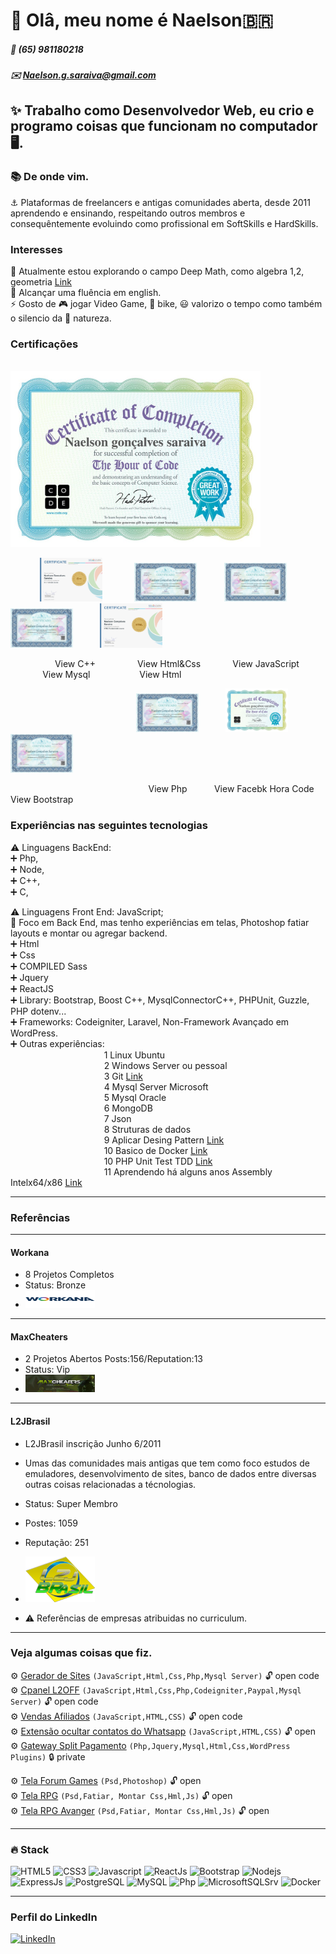 # 👋 Olâ, meu nome é Naelson🇧🇷 
##### 📲 (65) 981180218
##### ✉️ Naelson.g.saraiva@gmail.com

✨ Trabalho como Desenvolvedor Web, eu crio e programo coisas que funcionam no computador 🖥️.
---
### 📚 De onde vim.<br>
⚓ Plataformas de freelancers e antigas comunidades aberta, desde 2011 aprendendo e ensinando, respeitando outros membros e consequêntemente evoluindo como profissional em SoftSkills e HardSkills.<br>

### Interesses
📗 Atualmente estou explorando o campo Deep Math, como algebra 1,2, geometria [Link](https://github.com/devnaelson/math)<br>
📘 Alcançar uma fluência em english.<br>
⚡ Gosto de 🎮 jogar Video Game, 🚴 bike, 😃 valorizo o tempo como também o silencio da 🌱 natureza.<br>

### Certificações 

&nbsp;&nbsp;&nbsp;&nbsp;&nbsp;&nbsp;&nbsp;&nbsp;&nbsp;&nbsp;&nbsp;&nbsp;&nbsp;&nbsp;&nbsp;&nbsp;&nbsp;&nbsp;&nbsp;&nbsp;&nbsp;&nbsp;&nbsp;&nbsp;&nbsp;&nbsp;&nbsp;&nbsp;&nbsp;&nbsp;&nbsp;&nbsp;&nbsp;&nbsp;&nbsp;&nbsp;&nbsp;&nbsp;&nbsp;&nbsp;&nbsp;&nbsp;&nbsp;&nbsp;&nbsp;&nbsp;&nbsp;<img src="./image/certificate-logica.jpg" alt="drawing" width="400"/><br>

&nbsp;&nbsp;&nbsp;&nbsp;&nbsp;&nbsp;&nbsp;&nbsp;&nbsp;&nbsp;&nbsp;
<img src="./image/certificate-c++.jpg" alt="drawing" width="100"/>
&nbsp;&nbsp;&nbsp;&nbsp;&nbsp;&nbsp;&nbsp;&nbsp;&nbsp;&nbsp;&nbsp;
<img src="./image/certificado_3748.jpg" alt="drawing" width="100"/>
&nbsp;&nbsp;&nbsp;&nbsp;&nbsp;&nbsp;&nbsp;&nbsp;&nbsp;
<img src="./image/certificado_3825.jpg" alt="drawing" width="100"/>
&nbsp;&nbsp;&nbsp;&nbsp;&nbsp;&nbsp;&nbsp;&nbsp;&nbsp;
<img src="./image/certificado_6066.jpg" alt="drawing" width="100"/>
&nbsp;&nbsp;&nbsp;&nbsp;&nbsp;&nbsp;&nbsp;&nbsp;&nbsp;
<img src="./image/certificate-html.jpg" alt="drawing" width="100"/>

&nbsp;&nbsp;&nbsp;&nbsp;&nbsp;&nbsp;&nbsp;&nbsp;&nbsp;&nbsp;&nbsp;&nbsp;&nbsp;&nbsp;&nbsp;&nbsp;&nbsp; View C++ 
&nbsp;&nbsp;&nbsp;&nbsp;&nbsp;&nbsp;&nbsp;&nbsp;&nbsp;&nbsp;&nbsp;&nbsp;&nbsp;&nbsp;&nbsp; View Html&Css
&nbsp;&nbsp;&nbsp;&nbsp;&nbsp;&nbsp;&nbsp;&nbsp;&nbsp;&nbsp;&nbsp; View JavaScript
&nbsp;&nbsp;&nbsp;&nbsp;&nbsp;&nbsp;&nbsp;&nbsp;&nbsp;&nbsp;&nbsp;&nbsp; View Mysql
&nbsp;&nbsp;&nbsp;&nbsp;&nbsp;&nbsp;&nbsp;&nbsp;&nbsp;&nbsp;&nbsp;&nbsp;&nbsp;&nbsp;&nbsp;&nbsp;&nbsp;&nbsp; View Html

&nbsp;&nbsp;&nbsp;&nbsp;&nbsp;&nbsp;&nbsp;&nbsp;&nbsp;&nbsp;&nbsp;&nbsp;&nbsp;&nbsp;&nbsp;&nbsp;&nbsp;&nbsp;&nbsp;&nbsp;&nbsp;&nbsp;&nbsp;&nbsp;&nbsp;&nbsp;&nbsp;&nbsp;&nbsp;&nbsp;&nbsp;&nbsp;&nbsp;&nbsp;&nbsp;&nbsp;&nbsp;&nbsp;&nbsp;&nbsp;&nbsp;&nbsp;&nbsp;&nbsp;&nbsp;&nbsp;&nbsp;&nbsp;&nbsp;&nbsp;&nbsp;<img src="./image/certificado_3747.jpg" alt="drawing" width="100"/>
&nbsp;&nbsp;&nbsp;&nbsp;&nbsp;&nbsp;&nbsp;&nbsp;&nbsp;
<img src="./image/certificate-logica.jpg" alt="drawing" width="100"/>
&nbsp;&nbsp;&nbsp;&nbsp;&nbsp;&nbsp;&nbsp;&nbsp;&nbsp;
<img src="./image/certificado_6067.jpg" alt="drawing" width="100"/>

&nbsp;&nbsp;&nbsp;&nbsp;&nbsp;&nbsp;&nbsp;&nbsp;&nbsp;&nbsp;&nbsp;&nbsp;&nbsp;&nbsp;&nbsp;&nbsp;&nbsp;&nbsp;&nbsp;&nbsp;&nbsp;&nbsp;&nbsp;&nbsp;&nbsp;&nbsp;&nbsp;&nbsp;&nbsp;&nbsp;&nbsp;&nbsp;&nbsp;&nbsp;&nbsp;&nbsp;&nbsp;&nbsp;&nbsp;&nbsp;&nbsp;&nbsp;&nbsp;&nbsp;&nbsp;&nbsp;&nbsp;&nbsp;&nbsp;&nbsp;&nbsp;&nbsp;&nbsp;&nbsp;&nbsp; View Php
&nbsp;&nbsp;&nbsp;&nbsp;&nbsp;&nbsp;&nbsp;&nbsp;&nbsp; View Facebk Hora Code
&nbsp;&nbsp; View Bootstrap

### Experiências nas seguintes tecnologias<br>

  ⚠️ Linguagens BackEnd:<br>
 ➕ Php,<br>
 ➕ Node,<br>
 ➕ C++,<br>
 ➕ C,<br>

 ⚠️ Linguagens Front End: JavaScript;<br>
 💬 Foco em Back End, mas tenho experiências em telas, Photoshop fatiar layouts e montar ou agregar backend.<br>
 ➕ Html<br>
 ➕ Css<br>
 ➕ COMPILED Sass<br>
 ➕ Jquery<br>
 ➕ ReactJS<br>
 ➕ Library: Bootstrap, Boost C++, MysqlConnectorC++, PHPUnit, Guzzle, PHP dotenv...<br>
 ➕ Frameworks: Codeigniter, Laravel, Non-Framework Avançado em WordPress. <br>
 ➕ Outras experiências:<br> 
&nbsp;&nbsp;&nbsp;&nbsp;&nbsp;&nbsp;&nbsp;&nbsp;&nbsp;&nbsp;&nbsp;&nbsp;&nbsp;&nbsp;&nbsp;&nbsp;&nbsp;&nbsp;&nbsp;&nbsp;&nbsp;&nbsp;&nbsp;&nbsp;&nbsp;&nbsp;&nbsp;&nbsp;&nbsp;&nbsp;&nbsp;&nbsp;&nbsp;&nbsp;&nbsp;&nbsp;&nbsp;&nbsp;1 Linux Ubuntu<br>
&nbsp;&nbsp;&nbsp;&nbsp;&nbsp;&nbsp;&nbsp;&nbsp;&nbsp;&nbsp;&nbsp;&nbsp;&nbsp;&nbsp;&nbsp;&nbsp;&nbsp;&nbsp;&nbsp;&nbsp;&nbsp;&nbsp;&nbsp;&nbsp;&nbsp;&nbsp;&nbsp;&nbsp;&nbsp;&nbsp;&nbsp;&nbsp;&nbsp;&nbsp;&nbsp;&nbsp;&nbsp;&nbsp;2 Windows Server ou pessoal<br>
&nbsp;&nbsp;&nbsp;&nbsp;&nbsp;&nbsp;&nbsp;&nbsp;&nbsp;&nbsp;&nbsp;&nbsp;&nbsp;&nbsp;&nbsp;&nbsp;&nbsp;&nbsp;&nbsp;&nbsp;&nbsp;&nbsp;&nbsp;&nbsp;&nbsp;&nbsp;&nbsp;&nbsp;&nbsp;&nbsp;&nbsp;&nbsp;&nbsp;&nbsp;&nbsp;&nbsp;&nbsp;&nbsp;3 Git [Link](https://github.com/devnaelson/git)<br>
&nbsp;&nbsp;&nbsp;&nbsp;&nbsp;&nbsp;&nbsp;&nbsp;&nbsp;&nbsp;&nbsp;&nbsp;&nbsp;&nbsp;&nbsp;&nbsp;&nbsp;&nbsp;&nbsp;&nbsp;&nbsp;&nbsp;&nbsp;&nbsp;&nbsp;&nbsp;&nbsp;&nbsp;&nbsp;&nbsp;&nbsp;&nbsp;&nbsp;&nbsp;&nbsp;&nbsp;&nbsp;&nbsp;4 Mysql Server Microsoft<br>
&nbsp;&nbsp;&nbsp;&nbsp;&nbsp;&nbsp;&nbsp;&nbsp;&nbsp;&nbsp;&nbsp;&nbsp;&nbsp;&nbsp;&nbsp;&nbsp;&nbsp;&nbsp;&nbsp;&nbsp;&nbsp;&nbsp;&nbsp;&nbsp;&nbsp;&nbsp;&nbsp;&nbsp;&nbsp;&nbsp;&nbsp;&nbsp;&nbsp;&nbsp;&nbsp;&nbsp;&nbsp;&nbsp;5 Mysql Oracle<br>
&nbsp;&nbsp;&nbsp;&nbsp;&nbsp;&nbsp;&nbsp;&nbsp;&nbsp;&nbsp;&nbsp;&nbsp;&nbsp;&nbsp;&nbsp;&nbsp;&nbsp;&nbsp;&nbsp;&nbsp;&nbsp;&nbsp;&nbsp;&nbsp;&nbsp;&nbsp;&nbsp;&nbsp;&nbsp;&nbsp;&nbsp;&nbsp;&nbsp;&nbsp;&nbsp;&nbsp;&nbsp;&nbsp;6 MongoDB<br>
&nbsp;&nbsp;&nbsp;&nbsp;&nbsp;&nbsp;&nbsp;&nbsp;&nbsp;&nbsp;&nbsp;&nbsp;&nbsp;&nbsp;&nbsp;&nbsp;&nbsp;&nbsp;&nbsp;&nbsp;&nbsp;&nbsp;&nbsp;&nbsp;&nbsp;&nbsp;&nbsp;&nbsp;&nbsp;&nbsp;&nbsp;&nbsp;&nbsp;&nbsp;&nbsp;&nbsp;&nbsp;&nbsp;7 Json<br>
&nbsp;&nbsp;&nbsp;&nbsp;&nbsp;&nbsp;&nbsp;&nbsp;&nbsp;&nbsp;&nbsp;&nbsp;&nbsp;&nbsp;&nbsp;&nbsp;&nbsp;&nbsp;&nbsp;&nbsp;&nbsp;&nbsp;&nbsp;&nbsp;&nbsp;&nbsp;&nbsp;&nbsp;&nbsp;&nbsp;&nbsp;&nbsp;&nbsp;&nbsp;&nbsp;&nbsp;&nbsp;&nbsp;8 Struturas de dados<br>
&nbsp;&nbsp;&nbsp;&nbsp;&nbsp;&nbsp;&nbsp;&nbsp;&nbsp;&nbsp;&nbsp;&nbsp;&nbsp;&nbsp;&nbsp;&nbsp;&nbsp;&nbsp;&nbsp;&nbsp;&nbsp;&nbsp;&nbsp;&nbsp;&nbsp;&nbsp;&nbsp;&nbsp;&nbsp;&nbsp;&nbsp;&nbsp;&nbsp;&nbsp;&nbsp;&nbsp;&nbsp;&nbsp;9 Aplicar Desing Pattern [Link](https://github.com/devnaelson/design-pattarens-php)<br>
&nbsp;&nbsp;&nbsp;&nbsp;&nbsp;&nbsp;&nbsp;&nbsp;&nbsp;&nbsp;&nbsp;&nbsp;&nbsp;&nbsp;&nbsp;&nbsp;&nbsp;&nbsp;&nbsp;&nbsp;&nbsp;&nbsp;&nbsp;&nbsp;&nbsp;&nbsp;&nbsp;&nbsp;&nbsp;&nbsp;&nbsp;&nbsp;&nbsp;&nbsp;&nbsp;&nbsp;&nbsp;&nbsp;10 Basico de Docker [Link](https://github.com/devnaelson/docker-devna)<br>
&nbsp;&nbsp;&nbsp;&nbsp;&nbsp;&nbsp;&nbsp;&nbsp;&nbsp;&nbsp;&nbsp;&nbsp;&nbsp;&nbsp;&nbsp;&nbsp;&nbsp;&nbsp;&nbsp;&nbsp;&nbsp;&nbsp;&nbsp;&nbsp;&nbsp;&nbsp;&nbsp;&nbsp;&nbsp;&nbsp;&nbsp;&nbsp;&nbsp;&nbsp;&nbsp;&nbsp;&nbsp;&nbsp;10 PHP Unit Test TDD [Link](https://github.com/devnaelson/phpunit)<br>
&nbsp;&nbsp;&nbsp;&nbsp;&nbsp;&nbsp;&nbsp;&nbsp;&nbsp;&nbsp;&nbsp;&nbsp;&nbsp;&nbsp;&nbsp;&nbsp;&nbsp;&nbsp;&nbsp;&nbsp;&nbsp;&nbsp;&nbsp;&nbsp;&nbsp;&nbsp;&nbsp;&nbsp;&nbsp;&nbsp;&nbsp;&nbsp;&nbsp;&nbsp;&nbsp;&nbsp;&nbsp;&nbsp;11 Aprendendo há alguns anos Assembly Intelx64/x86 [Link](https://github.com/devnaelson/assembly)<br>

-----
### Referências<br>
---
#### Workana
- 8 Projetos Completos
- Status: Bronze
- [![Veiew - Perfil](./image/workana.jpg)](https://www.workana.com/freelancer/3d5b284ed454af818e8aa91affd21945)
---
#### MaxCheaters
- 2 Projetos Abertos Posts:156/Reputation:13
- Status: Vip
- [![Veiew - Perfil](./image/maxcheaters.jpg)](https://maxcheaters.com/profile/176942-naelson/)
---
#### L2JBrasil

- L2JBrasil inscrição Junho 6/2011
- Umas das comunidades mais antigas que tem como foco estudos de emuladores, desenvolvimento de sites, banco de dados entre diversas outras coisas relacionadas a técnologias.
- Status: Super Membro 
- Postes: 1059
- Reputação: 251
- [![Veiew - Perfil](./image/jb.png)](https://www.l2jbrasil.com/profile/54325-naelson/)

- ⚠️ Referências de empresas atribuidas no curriculum.<br>

---

### Veja algumas coisas que fiz.

 ⚙️ [Gerador de Sites](https://github.com/devnaelson/devnaelson/blob/main/projects/l2off-dashboard/view.md)  ```(JavaScript,Html,Css,Php,Mysql Server)``` 🔓 open code<br>
 ⚙️ [Cpanel L2OFF](https://github.com/devnaelson/devnaelson/blob/main/projects/l2off-cpanel/view.md)  ```(JavaScript,Html,Css,Php,Codeigniter,Paypal,Mysql Server)``` 🔓 open code<br>
 ⚙️ [Vendas Afiliados](https://github.com/devnaelson/devnaelson/blob/main/projects/card-affiliate/view.md)  ```(JavaScript,HTML,CSS)``` 🔓 open code<br>
 ⚙️ [Extensão ocultar contatos do Whatsapp](https://github.com/devnaelson/devnaelson/blob/main/projects/hide-whatsapp/view.md) ```(JavaScript,HTML,CSS)``` 🔓 open <br>
 ⚙️ [Gateway Split Pagamento](#) ```(Php,Jquery,Mysql,Html,Css,WordPress Plugins)``` 🔒 private <br>

 ⚙️ [Tela Forum Games](https://github.com/devnaelson/devnaelson/blob/main/image/layout-forum.jpg) ```(Psd,Photoshop)``` 🔓 open <br>
 ⚙️ [Tela RPG](https://github.com/devnaelson/devnaelson/blob/main/image/layout02.png) ```(Psd,Fatiar, Montar Css,Hml,Js)``` 🔓 open <br>
 ⚙️ [Tela RPG Avanger](https://github.com/devnaelson/devnaelson/blob/main/image/avenger.jpg) ```(Psd,Fatiar, Montar Css,Hml,Js)``` 🔓 open <br>

---
### 🔥 Stack<br>
![HTML5](https://img.shields.io/badge/HTML5-E34F26?style=for-the-badge&logo=html5&logoColor=white)
![CSS3](https://img.shields.io/badge/CSS3-1572B6?style=for-the-badge&logo=css3&logoColor=white)
![Javascript](https://img.shields.io/badge/JavaScript-323330?style=for-the-badge&logo=javascript&logoColor=F7DF1E)
![ReactJs](https://img.shields.io/badge/React-20232A?style=for-the-badge&logo=react&logoColor=61DAFB)
![Bootstrap](https://img.shields.io/badge/Bootstrap-563D7C?style=for-the-badge&logo=bootstrap&logoColor=white)
![Nodejs](https://img.shields.io/badge/Node.js-43853D?style=for-the-badge&logo=node.js&logoColor=white)
![ExpressJs](https://img.shields.io/badge/Express.js-000000?style=for-the-badge&logo=express&logoColor=white)
![PostgreSQL](https://img.shields.io/badge/PostgreSQL-316192?style=for-the-badge&logo=postgresql&logoColor=white)
![MySQL](https://img.shields.io/badge/MySQL-00000F?style=for-the-badge&logo=mysql&logoColor=white)
![Php](https://img.shields.io/badge/PHP-1572B6?style=for-the-badge&logo=mysql&logoColor=white)
![MicrosoftSQLSrv](https://img.shields.io/badge/MySQLServer-1572B6?style=for-the-badge&logo=mysql&logoColor=white)
![Docker](https://img.shields.io/badge/Docker-002C66?style=for-the-badge&logo=mysql&logoColor=white)

---
### Perfil do LinkedIn
[![LinkedIn](https://img.shields.io/badge/LinkedIn-0077B5?style=for-the-badge&logo=linkedin&logoColor=white)](https://www.linkedin.com/in/devnaelson/)
